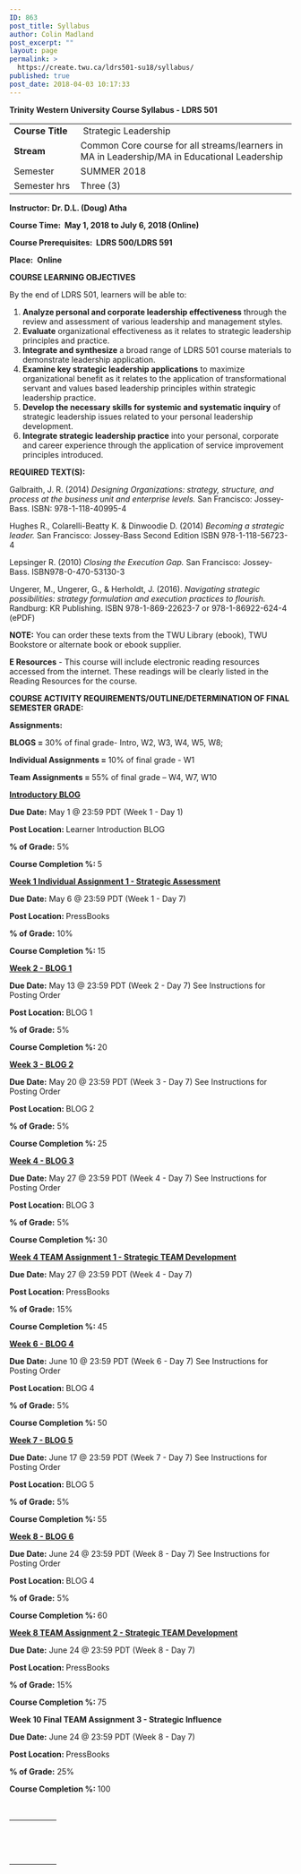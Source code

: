 ```yaml
---
ID: 863
post_title: Syllabus
author: Colin Madland
post_excerpt: ""
layout: page
permalink: >
  https://create.twu.ca/ldrs501-su18/syllabus/
published: true
post_date: 2018-04-03 10:17:33
---
```

<strong>Trinity</strong><strong> Western University </strong><strong>Course Syllabus - LDRS 501
</strong>

<table>
<tbody>
<tr>
<td width="113"><strong>Course Title</strong></td>
<td width="445"> Strategic Leadership</td>
</tr>
<tr>
<td width="113"><strong>Stream</strong></td>
<td width="445">Common Core course for all streams/learners in MA in Leadership/MA in Educational Leadership</td>
</tr>
<tr>
<td width="113">Semester</td>
<td width="445">SUMMER 2018</td>
</tr>
<tr>
<td width="113">Semester hrs</td>
<td width="445">Three (3)</td>
</tr>
</tbody>
</table>

<strong>Instructor:</strong><strong> Dr. D.L. (Doug) Atha                             </strong>

<strong>Course Time:</strong><strong>  </strong><strong>May 1, 2018 to July 6, 2018 (Online)
</strong>

<strong>Course Prerequisites:</strong><strong>  LDRS 500/LDRS 591                         </strong>

<strong>Place:</strong> <strong> Online</strong>

<strong>COURSE LEARNING OBJECTIVES</strong>

By the end of LDRS 501, learners will be able to:

<ol>
    <li><strong>Analyze personal and corporate leadership effectiveness</strong> through the review and assessment of various leadership and management styles.</li>
    <li><strong>Evaluate</strong> organizational effectiveness as it relates to strategic leadership principles and practice.</li>
    <li><strong>Integrate and synthesize</strong> a broad range of LDRS 501 course materials to demonstrate leadership application.</li>
    <li><strong>Examine key strategic leadership applications</strong> to maximize organizational benefit as it relates to the application of transformational servant and values based leadership principles within strategic leadership practice.</li>
    <li><strong>Develop the necessary skills for systemic and systematic inquiry</strong> of strategic leadership issues related to your personal leadership development.</li>
    <li><strong>Integrate strategic leadership practice</strong> into your personal, corporate and career experience through the application of service improvement principles introduced.</li>
</ol>

<strong>REQUIRED TEXT(S):</strong>

Galbraith, J. R. (2014) <em>Designing Organizations: strategy, structure, and process at the business unit and enterprise levels.</em> San Francisco: Jossey-Bass. ISBN: 978-1-118-40995-4

Hughes R., Colarelli-Beatty K. &amp; Dinwoodie D. (2014) <em>Becoming a strategic leader.</em> San Francisco: Jossey-Bass Second Edition ISBN 978-1-118-56723-4

Lepsinger R. (2010) <em>Closing the Execution Gap.</em> San Francisco: Jossey-Bass. ISBN978-0-470-53130-3

Ungerer, M., Ungerer, G., &amp; Herholdt, J. (2016). <em>Navigating strategic possibilities: strategy formulation and execution practices to flourish.</em> Randburg: KR Publishing. ISBN 978-1-869-22623-7 or 978-1-86922-624-4 (ePDF)

<strong>NOTE:</strong> You can order these texts from the TWU Library (ebook), TWU Bookstore or alternate book or ebook supplier.

<strong>E Resources</strong> - This course will include electronic reading resources accessed from the internet. These readings will be clearly listed in the Reading Resources for the course.

<strong>COURSE ACTIVITY REQUIREMENTS/OUTLINE/DETERMINATION OF FINAL SEMESTER GRADE:</strong>

<strong>Assignments: </strong>

<strong>BLOGS = </strong>30% of final grade- Intro, W2, W3, W4, W5, W8;

<strong>Individual Assignments = </strong>10% of final grade - W1

<strong>Team Assignments = </strong>55% of final grade – W4, W7, W10

<span style="text-decoration: underline"><strong>Introductory BLOG</strong></span>

<strong>Due Date:</strong> May 1 @ 23:59 PDT (Week 1 - Day 1)

<strong>Post Location: </strong>Learner Introduction BLOG

<strong>% of Grade:</strong> 5%

<strong>Course Completion %: </strong>5

<span style="text-decoration: underline"><strong>Week 1 Individual Assignment 1 - Strategic Assessment</strong></span>

<strong>Due Date:</strong> May 6 @ 23:59 PDT (Week 1 - Day 7)

<strong>Post Location: </strong>PressBooks

<strong>% of Grade:</strong> 10%

<strong>Course Completion %: </strong>15

<strong><span style="text-decoration: underline">Week 2 - BLOG 1</span>
</strong>

<strong>Due Date:</strong> May 13 @ 23:59 PDT (Week 2 - Day 7) See Instructions for Posting Order

<strong>Post Location: </strong>BLOG 1

<strong>% of Grade:</strong> 5%

<strong>Course Completion %: </strong>20

<strong><span style="text-decoration: underline">Week 3 - BLOG 2</span>
</strong>

<strong>Due Date:</strong> May 20 @ 23:59 PDT (Week 3 - Day 7) See Instructions for Posting Order

<strong>Post Location: </strong>BLOG 2

<strong>% of Grade:</strong> 5%

<strong>Course Completion %: </strong>25

<strong><span style="text-decoration: underline">Week 4 - BLOG 3</span>
</strong>

<strong>Due Date:</strong> May 27 @ 23:59 PDT (Week 4 - Day 7) See Instructions for Posting Order

<strong>Post Location: </strong>BLOG 3

<strong>% of Grade:</strong> 5%

<strong>Course Completion %: </strong>30

<strong><span style="text-decoration: underline">Week 4 TEAM Assignment 1 - Strategic TEAM Development</span>
</strong>

<strong>Due Date:</strong> May 27 @ 23:59 PDT (Week 4 - Day 7)

<strong>Post Location: </strong>PressBooks

<strong>% of Grade:</strong> 15%

<strong>Course Completion %: </strong>45

<strong><span style="text-decoration: underline">Week 6 - BLOG 4</span>
</strong>

<strong>Due Date:</strong> June 10 @ 23:59 PDT (Week 6 - Day 7) See Instructions for Posting Order

<strong>Post Location: </strong>BLOG 4

<strong>% of Grade:</strong> 5%

<strong>Course Completion %: </strong>50

<strong><span style="text-decoration: underline">Week 7 - BLOG 5</span>
</strong>

<strong>Due Date:</strong> June 17 @ 23:59 PDT (Week 7 - Day 7) See Instructions for Posting Order

<strong>Post Location: </strong>BLOG 5

<strong>% of Grade:</strong> 5%

<strong>Course Completion %: </strong>55

<strong><span style="text-decoration: underline">Week 8 - BLOG 6</span>
</strong>

<strong>Due Date:</strong> June 24 @ 23:59 PDT (Week 8 - Day 7) See Instructions for Posting Order

<strong>Post Location: </strong>BLOG 4

<strong>% of Grade:</strong> 5%

<strong>Course Completion %: </strong>60

<strong><span style="text-decoration: underline">Week 8 TEAM Assignment 2 - Strategic TEAM Development</span>
</strong>

<strong>Due Date:</strong> June 24 @ 23:59 PDT (Week 8 - Day 7)

<strong>Post Location: </strong>PressBooks

<strong>% of Grade:</strong> 15%

<strong>Course Completion %: </strong>75

<strong>Week 10 Final TEAM Assignment 3 - Strategic Influence
</strong>

<strong>Due Date:</strong> June 24 @ 23:59 PDT (Week 8 - Day 7)

<strong>Post Location: </strong>PressBooks

<strong>% of Grade:</strong> 25%

<strong>Course Completion %: </strong>100

&nbsp;

<table style="height: 1230px" width="787">
<tbody>
<tr>
<td width="25%"></td>
<td width="30%"></td>
<td width="19%"></td>
<td width="23%"></td>
</tr>
<tr>
<td width="25%"></td>
<td width="30%"></td>
<td width="19%"></td>
<td width="23%"></td>
</tr>
<tr>
<td width="25%"></td>
<td width="30%"></td>
<td width="19%"></td>
<td width="23%"></td>
</tr>
<tr>
<td width="25%"></td>
<td width="30%"></td>
<td width="19%"></td>
<td width="23%"></td>
</tr>
<tr>
<td width="25%"></td>
<td width="30%"></td>
<td width="19%"></td>
<td width="23%"></td>
</tr>
<tr>
<td width="25%"></td>
<td width="30%"></td>
<td width="19%"></td>
<td width="23%"></td>
</tr>
<tr>
<td width="25%"></td>
<td width="30%"></td>
<td width="19%"></td>
<td width="23%"></td>
</tr>
<tr>
<td width="25%"></td>
<td width="30%"></td>
<td width="19%"></td>
<td width="23%"></td>
</tr>
<tr>
<td width="25%"></td>
<td width="30%"></td>
<td width="19%"></td>
<td width="23%"></td>
</tr>
<tr>
<td width="25%"></td>
<td width="30%"></td>
<td width="19%"></td>
<td width="23%"></td>
</tr>
<tr>
<td width="25%"></td>
<td width="30%"></td>
<td width="19%"></td>
<td width="23%"></td>
</tr>
<tr>
<td width="25%"></td>
<td width="30%"></td>
<td width="19%"></td>
<td width="23%"></td>
</tr>
<tr>
<td width="25%"></td>
<td width="30%"></td>
<td width="19%"></td>
<td width="23%"></td>
</tr>
</tbody>
</table>
